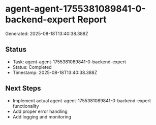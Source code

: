 # agent-agent-1755381089841-0-backend-expert Report

Generated: 2025-08-18T13:40:38.388Z

## Status
- Task: agent-agent-1755381089841-0-backend-expert
- Status: Completed
- Timestamp: 2025-08-18T13:40:38.388Z

## Next Steps
- Implement actual agent-agent-1755381089841-0-backend-expert functionality
- Add proper error handling
- Add logging and monitoring
